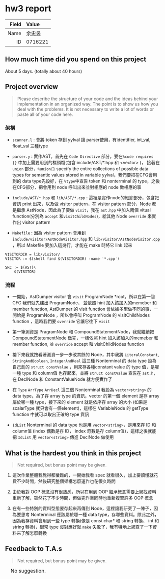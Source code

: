 # hw3 report

|Field|Value|
|-:|:-|
|Name|余忠旻|
|ID|0716221|

## How much time did you spend on this project

About 5 days. (totally about 40 hours)

## Project overview

> Please describe the structure of your code and the ideas behind your implementation in an organized way.
> The point is to show us how you deal with the problems. It is not necessary to write a lot of words or paste all of your code here.

### 架構 

* `scanner.l` :  會將 token 存到 yylval 讓 parser使用，有identifier, int_val, float_val 三種type  

* `parser.y` : 實作AST，首先在 `Code Directive` 部分，要在`%code requires {}` 中加上需要用到的標頭檔(包含 include/AST/*.hpp 和 \<vector\> )， 接著在 `union` 部分，`%union{}` specify the entire collections of possible data types for semantic values stored in variable yylval，我們要把在CFG會用到的 data type先設好，在 `%type`中宣告 token 和 nonterminal 的 type，之後在CFG部分，把會用到 node 呼叫出來並對相應的 node 做相應的事  

* `include/AST/*.hpp` 和 `lib/AST/*.cpp` : 這裡是實作node的細節部分，包含把資訊 print 出來，以及做 visitor pattern，在 visitor pattern 部分，Node 都是繼承 AstNode，因此為了要做 `visit`，我在 `ast.hpp` 中加入兩個 vitual function(分別為 `accept` 和`visitChildNodes`)，給其他 Node `override` 來實作出 visitor pattern  

* `Makefile` : 因為 visitor pattern 會用到 `include/visitor/AstNodeVisitor.hpp` 和 `lib/visitor/AstNodeVisitor.cpp` ，所以 Makefile 要加入這幾行，才能在 make 時將它 link 起來  
```
VISITORDIR = lib/visitor/ 
VISITOR := $(shell find $(VISITORDIR) -name '*.cpp') 

SRC := $(AST)\ 
	$(VISITOR) 
``` 

### 流程 

* 一開始，AstDumper visitor 會 `visit` ProgramNode *root，所以在第一個 CFG 我們就先建出 ProgramNode， 並依照 hint 加入該加入的memeber 和 member function, AstDumper 的 visit function 會依據多型做不同的事，一開始是 ProgramNode ，所以會呼叫 ProgramNode 的 visitChildNodes function ，這時我們要 `override` 它讓它往下 `visit`  

* 第一筆測資是 PragramNode 和 CompoundStatementNode，我就繼續把 CompoundStatementNode 做完，一樣依照 hint 加入該加入的memeber 和 member function, 並 `override` accept 和 visitChildNodes function  

* 接下來我就按看著測資一步一步改其餘的 Node，其中我將 `LiteralConstant`, `StringAndBoolean`, `IntegerAndReal` 這三種 Nonterminal 的 data type 設為自己創的 `struct constValue` ，用來存各種constant value 的 type 值，是哪一種 type 和 column值 也存起來，並將 `struct constValue` 宣告在 `ast.h`，在 DeclNode 和 ConstantValueNode 就方便實作了  

* 在 `Type` `ArrType` `ArrDecl` 這三個 Nonterminal 我設為 `vector<string>` 的 data type，為了存 array type 的資訊，vector 的第一個 element 是存 array 屬於哪一種 type，接下來的 element 就是依序存 array 的大小 (如果是 scalarType 就只會有一個element)，這樣在 VariableNode 的 getType function 中就可以取出正確的 type 資訊  

* `IdList` Nonterminal 的 data type 也是用 `vector<string>`，是用來存 ID 和 column值 (index 偶數是存 ID， index 奇數是存 column值)，這樣之後就能把 `IdList` 用 `vector<string>` 傳進 DeclNode 做使用  


## What is the hardest you think in this project

> Not required, but bonus point may be given.

1. 這次作業整體我覺得都蠻難的，一開始我看 spec 就看很久，加上要讀懂就花費不少時間，然後研究整個架構怎麼運作也花很久時間  

2. 由於我對 OOP 概念沒有很熟悉，所以在用到 OOP 繼承概念需要上網找資料重新了解，雖然花了不少時間，但做完作業同時也重新複習許多 OOP 概念  

3. 在有一些特別的資料型態要存起來再傳到 Node，這裡讓我研究了一陣子，因為要思考 Nonterminal 應該屬於哪一種 data type，存哪些資料。除此之外，因為我存資料會用到一些 type 轉換(像是 const char* 和 string 轉換、 int 和 string 轉換)，很常 type 沒對應好就 `make` 失敗了，我有特地上網查了一下資料來了解怎麼轉換  

## Feedback to T.A.s

> Not required, but bonus point may be given.

&emsp; <font size=3>No suggestion.</font>